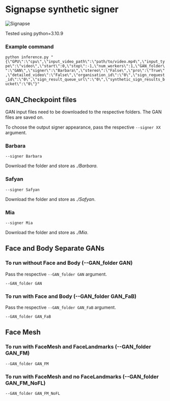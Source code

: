 # Signapse synthetic signer
![Signapse](https://static.wixstatic.com/media/45e73d_8ab2ecfdee064f20860fe2a1e3f8ddb2~mv2.png/v1/fill/w_132,h_35,al_c,q_85,usm_0.66_1.00_0.01,enc_auto/Blank%202000%20x%202000%20-%202022-04-03T185113_234.png)

Tested using python=3.10.9

### Example command 

```python inference.py "{\"GPU\":\"cpu\",\"input_video_path\":\"path/to/video.mp4\",\"input_type\":\"video\",\"start\":0,\"stop\":-1,\"num_workers\":1,\"GAN_folder\":\"GAN\",\"signer\":\"Barbara\",\"stereo\":\"False\",\"pro\":\"True\",\"detailed_video\":\"False\",\"organisation_id\":\"0\",\"sign_request_id\":\"0\",\"sign_result_queue_url\":\"0\",\"synthetic_sign_results_bucket\":\"0\"}" ```


## GAN_Checkpoint files

GAN input files need to be downloaded to the respective folders. The GAN files are saved on.

To choose the output signer appearance, pass the respective `--signer XX` argument.

### Barbara

```--signer Barbara```

Download the  folder and store as *./Barbara*. 


### Safyan

```--signer Safyan```

Download the  folder and store as *./Safyan*.

### Mia

```--signer Mia```

Download the folder and store as *./Mia*.

## Face and Body Separate GANs

### To run without Face and Body (--GAN_folder GAN)
 
Pass the respective `--GAN_folder GAN` argument.

```--GAN_folder GAN```

### To run with Face and Body (--GAN_folder GAN_FaB)

Pass the respective `--GAN_folder GAN_FaB` argument.

```--GAN_folder GAN_FaB```

## Face Mesh

### To run with FaceMesh and FaceLandmarks (--GAN_folder GAN_FM)

```--GAN_folder GAN_FM```

### To run with FaceMesh and no FaceLandmarks (--GAN_folder GAN_FM_NoFL)

```--GAN_folder GAN_FM_NoFL```
